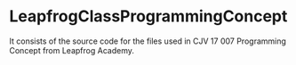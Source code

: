 # LeapfrogClassProgrammingConcept
It consists of the source code for the files used in CJV 17 007 Programming Concept from Leapfrog Academy.
